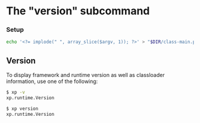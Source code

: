 # The "version" subcommand

### Setup

```sh
echo '<?= implode(" ", array_slice($argv, 1)); ?>' > "$DIR/class-main.php"
```

## Version
To display framework and runtime version as well as classloader information, use one of the following:

```sh
$ xp -v
xp.runtime.Version

$ xp version
xp.runtime.Version
```